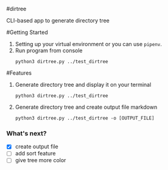#dirtree

CLI-based app to generate directory tree

#Getting Started
1. Setting up your virtual environment or you can use ```pipenv```.
2. Run program from console
    ```console
    python3 dirtree.py ../test_dirtree
    ```
   
#Features
1. Generate directory tree and display it on your terminal
    ```console
    python3 dirtree.py ../test_dirtree
    ```
2. Generate directory tree and create output file markdown
    ```console
    python3 dirtree.py ../test_dirtree -o [OUTPUT_FILE]
    ```
   
### What's next?
- [x] create output file
- [ ] add sort feature
- [ ] give tree more color
